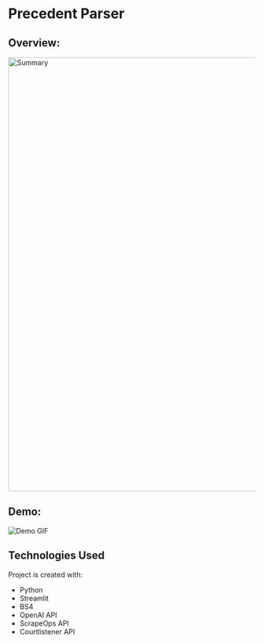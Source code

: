 # Precedent Parser

## Overview:

<img width="882" alt="Summary" src="https://github.com/ChaseGillis/Precedent_Parser/assets/125314353/85cd04d7-6c6d-48dc-a257-9ceea4e7b66c">

## Demo:

![Demo GIF](https://github.com/ChaseGillis/Precedent_Parser/assets/125314353/b56f655f-68e8-4845-9ff0-4d5835994077)



## Technologies Used

Project is created with:
- Python
- Streamlit
- BS4
- OpenAI API
- ScrapeOps API
- Courtlistener API

